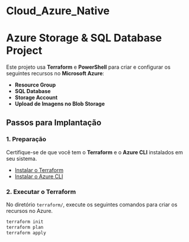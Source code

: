 # Cloud_Azure_Native

# Azure Storage & SQL Database Project

Este projeto usa **Terraform** e **PowerShell** para criar e configurar os seguintes recursos no **Microsoft Azure**:

- **Resource Group**
- **SQL Database**
- **Storage Account**
- **Upload de Imagens no Blob Storage**

## Passos para Implantação

### 1. Preparação

Certifique-se de que você tem o **Terraform** e o **Azure CLI** instalados em seu sistema.

- [Instalar o Terraform](https://www.terraform.io/downloads)
- [Instalar o Azure CLI](https://docs.microsoft.com/en-us/cli/azure/install-azure-cli)

### 2. Executar o Terraform

No diretório `terraform/`, execute os seguintes comandos para criar os recursos no Azure.

```bash
terraform init
terraform plan
terraform apply
